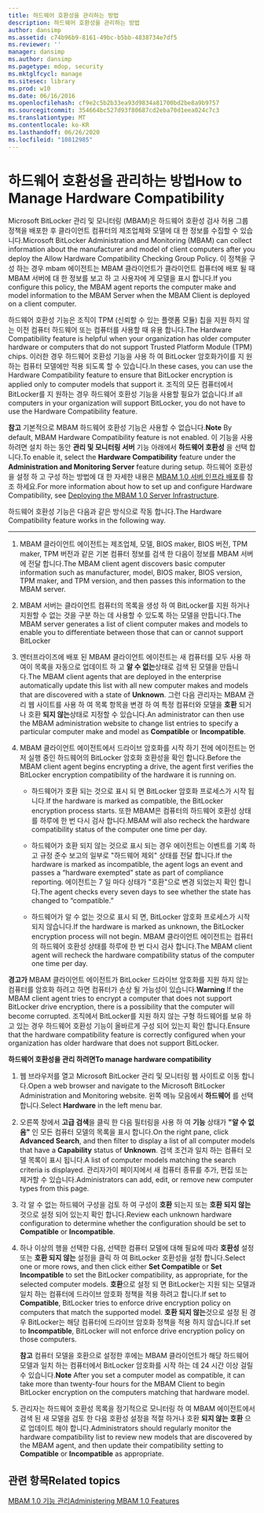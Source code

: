```yaml
---
title: 하드웨어 호환성을 관리하는 방법
description: 하드웨어 호환성을 관리하는 방법
author: dansimp
ms.assetid: c74b96b9-8161-49bc-b5bb-4838734e7df5
ms.reviewer: ''
manager: dansimp
ms.author: dansimp
ms.pagetype: mdop, security
ms.mktglfcycl: manage
ms.sitesec: library
ms.prod: w10
ms.date: 06/16/2016
ms.openlocfilehash: cf9e2c5b2b33ea93d9834a81700bd2be8a9b9757
ms.sourcegitcommit: 354664bc527d93f80687cd2eba70d1eea024c7c3
ms.translationtype: MT
ms.contentlocale: ko-KR
ms.lasthandoff: 06/26/2020
ms.locfileid: "10812985"
---
```

# <span data-ttu-id="f351d-103">하드웨어 호환성을 관리하는 방법</span><span class="sxs-lookup"><span data-stu-id="f351d-103">How to Manage Hardware Compatibility</span></span>


<span data-ttu-id="f351d-104">Microsoft BitLocker 관리 및 모니터링 (MBAM)은 하드웨어 호환성 검사 허용 그룹 정책을 배포한 후 클라이언트 컴퓨터의 제조업체와 모델에 대 한 정보를 수집할 수 있습니다.</span><span class="sxs-lookup"><span data-stu-id="f351d-104">Microsoft BitLocker Administration and Monitoring (MBAM) can collect information about the manufacturer and model of client computers after you deploy the Allow Hardware Compatibility Checking Group Policy.</span></span> <span data-ttu-id="f351d-105">이 정책을 구성 하는 경우 mbam 에이전트는 MBAM 클라이언트가 클라이언트 컴퓨터에 배포 될 때 MBAM 서버에 대 한 정보를 보고 하 고 사용자에 게 모델을 표시 합니다.</span><span class="sxs-lookup"><span data-stu-id="f351d-105">If you configure this policy, the MBAM agent reports the computer make and model information to the MBAM Server when the MBAM Client is deployed on a client computer.</span></span>

<span data-ttu-id="f351d-106">하드웨어 호환성 기능은 조직이 TPM (신뢰할 수 있는 플랫폼 모듈) 칩을 지원 하지 않는 이전 컴퓨터 하드웨어 또는 컴퓨터를 사용할 때 유용 합니다.</span><span class="sxs-lookup"><span data-stu-id="f351d-106">The Hardware Compatibility feature is helpful when your organization has older computer hardware or computers that do not support Trusted Platform Module (TPM) chips.</span></span> <span data-ttu-id="f351d-107">이러한 경우 하드웨어 호환성 기능을 사용 하 여 BitLocker 암호화가이를 지 원하는 컴퓨터 모델에만 적용 되도록 할 수 있습니다.</span><span class="sxs-lookup"><span data-stu-id="f351d-107">In these cases, you can use the Hardware Compatibility feature to ensure that BitLocker encryption is applied only to computer models that support it.</span></span> <span data-ttu-id="f351d-108">조직의 모든 컴퓨터에서 BitLocker를 지 원하는 경우 하드웨어 호환성 기능을 사용할 필요가 없습니다.</span><span class="sxs-lookup"><span data-stu-id="f351d-108">If all computers in your organization will support BitLocker, you do not have to use the Hardware Compatibility feature.</span></span>

<span data-ttu-id="f351d-109">**참고**  기본적으로 MBAM 하드웨어 호환성 기능은 사용할 수 없습니다.</span><span class="sxs-lookup"><span data-stu-id="f351d-109">**Note** By default, MBAM Hardware Compatibility feature is not enabled.</span></span> <span data-ttu-id="f351d-110">이 기능을 사용 하려면 설치 하는 동안 **관리 및 모니터링 서버** 기능 아래에서 **하드웨어 호환성** 을 선택 합니다.</span><span class="sxs-lookup"><span data-stu-id="f351d-110">To enable it, select the **Hardware Compatibility** feature under the **Administration and Monitoring Server** feature during setup.</span></span> <span data-ttu-id="f351d-111">하드웨어 호환성을 설정 하 고 구성 하는 방법에 대 한 자세한 내용은 [MBAM 1.0 서버 인프라 배포](deploying-the-mbam-10-server-infrastructure.md)를 참조 하세요.</span><span class="sxs-lookup"><span data-stu-id="f351d-111">For more information about how to set up and configure Hardware Compatibility, see [Deploying the MBAM 1.0 Server Infrastructure](deploying-the-mbam-10-server-infrastructure.md).</span></span>

 

<span data-ttu-id="f351d-112">하드웨어 호환성 기능은 다음과 같은 방식으로 작동 합니다.</span><span class="sxs-lookup"><span data-stu-id="f351d-112">The Hardware Compatibility feature works in the following way.</span></span>

****

1.  <span data-ttu-id="f351d-113">MBAM 클라이언트 에이전트는 제조업체, 모델, BIOS maker, BIOS 버전, TPM maker, TPM 버전과 같은 기본 컴퓨터 정보를 검색 한 다음이 정보를 MBAM 서버에 전달 합니다.</span><span class="sxs-lookup"><span data-stu-id="f351d-113">The MBAM client agent discovers basic computer information such as manufacturer, model, BIOS maker, BIOS version, TPM maker, and TPM version, and then passes this information to the MBAM server.</span></span>

2.  <span data-ttu-id="f351d-114">MBAM 서버는 클라이언트 컴퓨터의 목록을 생성 하 여 BitLocker를 지원 하거나 지원할 수 없는 것을 구분 하는 데 사용할 수 있도록 하는 모델을 만듭니다.</span><span class="sxs-lookup"><span data-stu-id="f351d-114">The MBAM server generates a list of client computer makes and models to enable you to differentiate between those that can or cannot support BitLocker</span></span>

3.  <span data-ttu-id="f351d-115">엔터프라이즈에 배포 된 MBAM 클라이언트 에이전트는 새 컴퓨터를 모두 사용 하 여이 목록을 자동으로 업데이트 하 고 **알 수 없는**상태로 검색 된 모델을 만듭니다.</span><span class="sxs-lookup"><span data-stu-id="f351d-115">The MBAM client agents that are deployed in the enterprise automatically update this list with all new computer makes and models that are discovered with a state of **Unknown**.</span></span> <span data-ttu-id="f351d-116">그런 다음 관리자는 MBAM 관리 웹 사이트를 사용 하 여 목록 항목을 변경 하 여 특정 컴퓨터와 모델을 **호환** 되거나 호환 **되지 않는**상태로 지정할 수 있습니다.</span><span class="sxs-lookup"><span data-stu-id="f351d-116">An administrator can then use the MBAM administration website to change list entries to specify a particular computer make and model as **Compatible** or **Incompatible**.</span></span>

4.  <span data-ttu-id="f351d-117">MBAM 클라이언트 에이전트에서 드라이브 암호화를 시작 하기 전에 에이전트는 먼저 실행 중인 하드웨어의 BitLocker 암호화 호환성을 확인 합니다.</span><span class="sxs-lookup"><span data-stu-id="f351d-117">Before the MBAM client agent begins encrypting a drive, the agent first verifies the BitLocker encryption compatibility of the hardware it is running on.</span></span>

    -   <span data-ttu-id="f351d-118">하드웨어가 호환 되는 것으로 표시 되 면 BitLocker 암호화 프로세스가 시작 됩니다.</span><span class="sxs-lookup"><span data-stu-id="f351d-118">If the hardware is marked as compatible, the BitLocker encryption process starts.</span></span> <span data-ttu-id="f351d-119">또한 MBAM은 컴퓨터의 하드웨어 호환성 상태를 하루에 한 번 다시 검사 합니다.</span><span class="sxs-lookup"><span data-stu-id="f351d-119">MBAM will also recheck the hardware compatibility status of the computer one time per day.</span></span>

    -   <span data-ttu-id="f351d-120">하드웨어가 호환 되지 않는 것으로 표시 되는 경우 에이전트는 이벤트를 기록 하 고 규정 준수 보고의 일부로 "하드웨어 제외" 상태를 전달 합니다.</span><span class="sxs-lookup"><span data-stu-id="f351d-120">If the hardware is marked as incompatible, the agent logs an event and passes a “hardware exempted” state as part of compliance reporting.</span></span> <span data-ttu-id="f351d-121">에이전트는 7 일 마다 상태가 "호환"으로 변경 되었는지 확인 합니다.</span><span class="sxs-lookup"><span data-stu-id="f351d-121">The agent checks every seven days to see whether the state has changed to “compatible.”</span></span>

    -   <span data-ttu-id="f351d-122">하드웨어가 알 수 없는 것으로 표시 되 면, BitLocker 암호화 프로세스가 시작 되지 않습니다.</span><span class="sxs-lookup"><span data-stu-id="f351d-122">If the hardware is marked as unknown, the BitLocker encryption process will not begin.</span></span> <span data-ttu-id="f351d-123">MBAM 클라이언트 에이전트는 컴퓨터의 하드웨어 호환성 상태를 하루에 한 번 다시 검사 합니다.</span><span class="sxs-lookup"><span data-stu-id="f351d-123">The MBAM client agent will recheck the hardware compatibility status of the computer one time per day.</span></span>

<span data-ttu-id="f351d-124">**경고가**  MBAM 클라이언트 에이전트가 BitLocker 드라이브 암호화를 지원 하지 않는 컴퓨터를 암호화 하려고 하면 컴퓨터가 손상 될 가능성이 있습니다.</span><span class="sxs-lookup"><span data-stu-id="f351d-124">**Warning** If the MBAM client agent tries to encrypt a computer that does not support BitLocker drive encryption, there is a possibility that the computer will become corrupted.</span></span> <span data-ttu-id="f351d-125">조직에서 BitLocker를 지원 하지 않는 구형 하드웨어를 보유 하 고 있는 경우 하드웨어 호환성 기능이 올바르게 구성 되어 있는지 확인 합니다.</span><span class="sxs-lookup"><span data-stu-id="f351d-125">Ensure that the hardware compatibility feature is correctly configured when your organization has older hardware that does not support BitLocker.</span></span>

 

**<span data-ttu-id="f351d-126">하드웨어 호환성을 관리 하려면</span><span class="sxs-lookup"><span data-stu-id="f351d-126">To manage hardware compatibility</span></span>**

1.  <span data-ttu-id="f351d-127">웹 브라우저를 열고 Microsoft BitLocker 관리 및 모니터링 웹 사이트로 이동 합니다.</span><span class="sxs-lookup"><span data-stu-id="f351d-127">Open a web browser and navigate to the Microsoft BitLocker Administration and Monitoring website.</span></span> <span data-ttu-id="f351d-128">왼쪽 메뉴 모음에서 **하드웨어** 를 선택 합니다.</span><span class="sxs-lookup"><span data-stu-id="f351d-128">Select **Hardware** in the left menu bar.</span></span>

2.  <span data-ttu-id="f351d-129">오른쪽 창에서 **고급 검색**을 클릭 한 다음 필터링을 사용 하 여 **기능** 상태가 **"알 수 없음"** 인 모든 컴퓨터 모델의 목록을 표시 합니다.</span><span class="sxs-lookup"><span data-stu-id="f351d-129">On the right pane, click **Advanced Search**, and then filter to display a list of all computer models that have a **Capability** status of **Unknown**.</span></span> <span data-ttu-id="f351d-130">검색 조건과 일치 하는 컴퓨터 모델 목록이 표시 됩니다.</span><span class="sxs-lookup"><span data-stu-id="f351d-130">A list of computer models matching the search criteria is displayed.</span></span> <span data-ttu-id="f351d-131">관리자가이 페이지에서 새 컴퓨터 종류를 추가, 편집 또는 제거할 수 있습니다.</span><span class="sxs-lookup"><span data-stu-id="f351d-131">Administrators can add, edit, or remove new computer types from this page.</span></span>

3.  <span data-ttu-id="f351d-132">각 알 수 없는 하드웨어 구성을 검토 하 여 구성이 **호환** 되는지 또는 **호환 되지 않는**것으로 설정 되어 있는지 확인 합니다.</span><span class="sxs-lookup"><span data-stu-id="f351d-132">Review each unknown hardware configuration to determine whether the configuration should be set to **Compatible** or **Incompatible**.</span></span>

4.  <span data-ttu-id="f351d-133">하나 이상의 행을 선택한 다음, 선택한 컴퓨터 모델에 대해 필요에 따라 **호환성** 설정 또는 **호환 되지 않는** 설정을 클릭 하 여 BitLocker 호환성을 설정 합니다.</span><span class="sxs-lookup"><span data-stu-id="f351d-133">Select one or more rows, and then click either **Set Compatible** or **Set Incompatible** to set the BitLocker compatibility, as appropriate, for the selected computer models.</span></span> <span data-ttu-id="f351d-134">**호환**으로 설정 되 면 BitLocker는 지원 되는 모델과 일치 하는 컴퓨터에 드라이브 암호화 정책을 적용 하려고 합니다.</span><span class="sxs-lookup"><span data-stu-id="f351d-134">If set to **Compatible**, BitLocker tries to enforce drive encryption policy on computers that match the supported model.</span></span> <span data-ttu-id="f351d-135">**호환 되지 않는**것으로 설정 된 경우 BitLocker는 해당 컴퓨터에 드라이브 암호화 정책을 적용 하지 않습니다.</span><span class="sxs-lookup"><span data-stu-id="f351d-135">If set to **Incompatible**, BitLocker will not enforce drive encryption policy on those computers.</span></span>

    <span data-ttu-id="f351d-136">**참고**  컴퓨터 모델을 호환으로 설정한 후에는 MBAM 클라이언트가 해당 하드웨어 모델과 일치 하는 컴퓨터에서 BitLocker 암호화를 시작 하는 데 24 시간 이상 걸릴 수 있습니다.</span><span class="sxs-lookup"><span data-stu-id="f351d-136">**Note** After you set a computer model as compatible, it can take more than twenty-four hours for the MBAM Client to begin BitLocker encryption on the computers matching that hardware model.</span></span>

     

5.  <span data-ttu-id="f351d-137">관리자는 하드웨어 호환성 목록을 정기적으로 모니터링 하 여 MBAM 에이전트에서 검색 된 새 모델을 검토 한 다음 호환성 설정을 적절 하거나 호환 **되지 않는** **호환** 으로 업데이트 해야 합니다.</span><span class="sxs-lookup"><span data-stu-id="f351d-137">Administrators should regularly monitor the hardware compatibility list to review new models that are discovered by the MBAM agent, and then update their compatibility setting to **Compatible** or **Incompatible** as appropriate.</span></span>

## <span data-ttu-id="f351d-138">관련 항목</span><span class="sxs-lookup"><span data-stu-id="f351d-138">Related topics</span></span>


[<span data-ttu-id="f351d-139">MBAM 1.0 기능 관리</span><span class="sxs-lookup"><span data-stu-id="f351d-139">Administering MBAM 1.0 Features</span></span>](administering-mbam-10-features.md)

 

 





